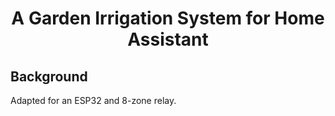 <h1 align="center">A Garden Irrigation System for Home Assistant</h1>


<h2>Background</h2>

Adapted for an ESP32 and 8-zone relay.
